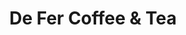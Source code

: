 ---
title: "De Fer Coffee & Tea"
url: /pittsburgh/de-fer-coffee-und-tea-frew-street/
shop: Kaffee
---